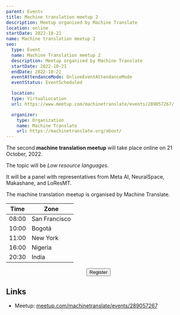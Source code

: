 ```yaml
---
parent: Events
title: Machine translation meetup 2
description: Meetup organised by Machine Translate
location: online
startDate: 2022-10-21
name: Machine translation meetup 2
seo:
  type: Event
  name: Machine Translation meetup 2
  description: Meetup organised by Machine Translate
  startDate: 2022-10-21
  endDate: 2022-10-21
  eventAttendanceMode: OnlineEventAttendanceMode
  eventStatus: EventScheduled

  location:
  type: VirtualLocation
  url: https://www.meetup.com/machinetranslate/events/289057267/

  organizer:
    type: Organization
    name: Machine Translate
    url: https://machinetranslate.org/about/
---
```


The second **machine translation meetup** will take place online on 21 October, 2022.

The topic will be *Low resource languages*.

It will be a panel with representatives from Meta AI, NeuralSpace, Makashane, and LoResMT.

The machine translation meetup is organised by Machine Translate.


| Time | Zone |
| --- | --- |
| 08:00 | San Francisco |
| 10:00 | Bogotá |
| 11:00 | New York |
| 16:00 | Nigeria |
| 20:30 | India |

<center>
  <button id="airtable-button">
     Register
  </button>
</center>
<script src="https://static.airtable.com/js/embed/embed_snippet_v1.js"></script><iframe id="airtable-iframe" class="airtable-embed airtable-dynamic-height" src="https://airtable.com/embed/shr6DbSCuZ3SDCYPR?backgroundColor=blue" frameborder="0" onmousewheel="" width="100%" height="986" style="background: transparent; border: 1px solid #ccc; display: none; margin-top: 20px;"></iframe>
<script>
    airtable_iframe = document.getElementById("airtable-iframe");
    airtable_button = document.getElementById("airtable-button");
    airtable_button.addEventListener("click", function() {
        if (airtable_iframe.style.display === "block") {
            airtable_iframe.style.display = "none";
        } else {
            airtable_iframe.height = "986";
            airtable_iframe.style.display = "block";
        }
    })
</script>


## Links

- Meetup: [meetup.com/machinetranslate/events/289057267](https://www.meetup.com/machinetranslate/events/289057267/)

